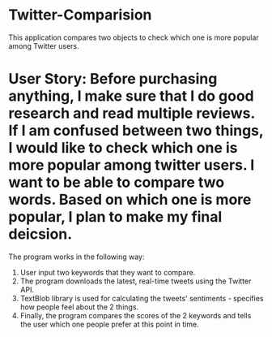 # Twitter-Comparision

This application compares two objects to check which one is more popular among Twitter users. 

# User Story: Before purchasing anything, I make sure that I do good research and read multiple reviews. If I am confused between two things, I would like to check which one is more popular among twitter users. I want to be able to compare two words. Based on which one is more popular, I plan to make my final deicsion.

The program works in the following way: 
1. User input two keywords that they want to compare. 
2. The program downloads the latest, real-time tweets using the Twitter API. 
3. TextBlob library is used for calculating the tweets' sentiments - specifies how people feel about the 2 things. 
4. Finally, the program compares the scores of the 2 keywords and tells the user which one people prefer at this point in time. 
